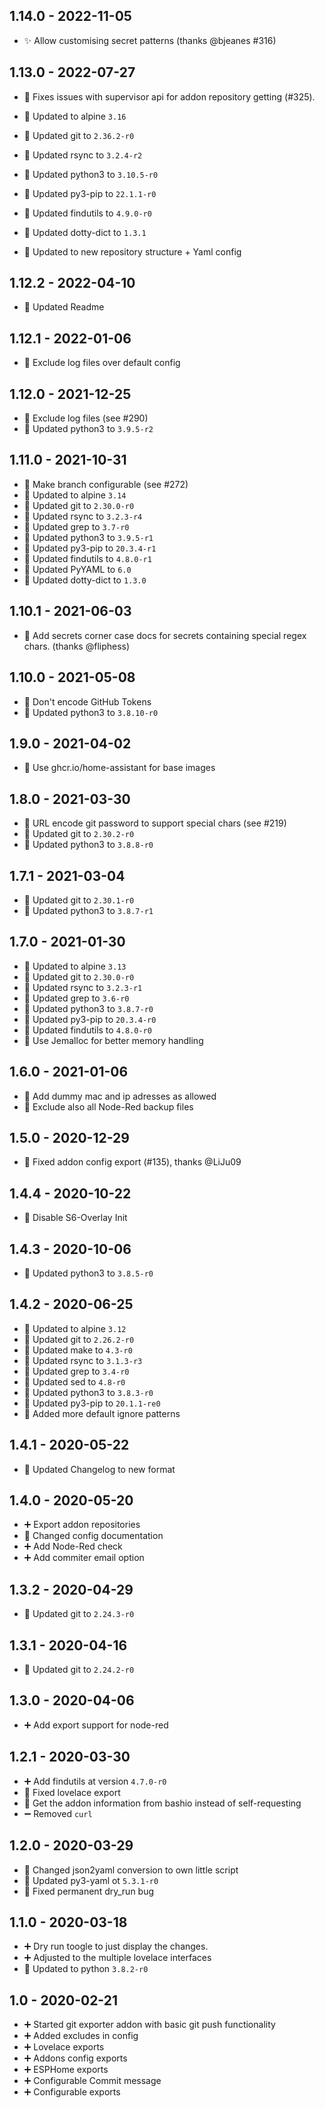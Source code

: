 ## 1.14.0 - 2022-11-05

* ✨ Allow customising secret patterns (thanks @bjeanes #316)


## 1.13.0 - 2022-07-27

* 🐛 Fixes issues with supervisor api for addon repository getting (#325).

* 🔼 Updated to alpine `3.16`
* 🔼 Updated git to `2.36.2-r0`
* 🔼 Updated rsync to `3.2.4-r2`
* 🔼 Updated python3 to `3.10.5-r0`
* 🔼 Updated py3-pip to `22.1.1-r0`
* 🔼 Updated findutils to `4.9.0-r0`
* 🔼 Updated dotty-dict to `1.3.1`
* 📝 Updated to new repository structure + Yaml config

## 1.12.2 - 2022-04-10

* 📝 Updated Readme

## 1.12.1 - 2022-01-06

* 🐛 Exclude log files over default config

## 1.12.0 - 2021-12-25

* 🐛 Exclude log files (see #290)
* 🔼 Updated python3 to `3.9.5-r2`

## 1.11.0 - 2021-10-31

* 🔨 Make branch configurable (see #272)
* 🔼 Updated to alpine `3.14`
* 🔼 Updated git to `2.30.0-r0`
* 🔼 Updated rsync to `3.2.3-r4`
* 🔼 Updated grep to `3.7-r0`
* 🔼 Updated python3 to `3.9.5-r1`
* 🔼 Updated py3-pip to `20.3.4-r1`
* 🔼 Updated findutils to `4.8.0-r1`
* 🔼 Updated PyYAML to `6.0`
* 🔼 Updated dotty-dict to `1.3.0`


## 1.10.1 - 2021-06-03

* 📝 Add secrets corner case docs for secrets containing special regex chars. (thanks @fliphess)


## 1.10.0 - 2021-05-08

* 🐛 Don't encode GitHub Tokens
* 🔼 Updated python3 to `3.8.10-r0`


## 1.9.0 - 2021-04-02

* 🔨 Use ghcr.io/home-assistant for base images


## 1.8.0 - 2021-03-30

* 🔨 URL encode git password to support special chars (see #219)
* 🔼 Updated git to `2.30.2-r0`
* 🔼 Updated python3 to `3.8.8-r0`


## 1.7.1 - 2021-03-04

* 🔼 Updated git to `2.30.1-r0`
* 🔼 Updated python3 to `3.8.7-r1`


## 1.7.0 - 2021-01-30

* 🔼 Updated to alpine `3.13`
* 🔼 Updated git to `2.30.0-r0`
* 🔼 Updated rsync to `3.2.3-r1`
* 🔼 Updated grep to `3.6-r0`
* 🔼 Updated python3 to `3.8.7-r0`
* 🔼 Updated py3-pip to `20.3.4-r0`
* 🔼 Updated findutils to `4.8.0-r0`
* 🔨 Use Jemalloc for better memory handling


## 1.6.0 - 2021-01-06

* 🔨 Add dummy mac and ip adresses as allowed
* 🐛 Exclude also all Node-Red backup files


## 1.5.0 - 2020-12-29

* 🐛 Fixed addon config export (#135), thanks @LiJu09

## 1.4.4 - 2020-10-22

* 🔨 Disable S6-Overlay Init


## 1.4.3 - 2020-10-06

* 🔼 Updated python3 to `3.8.5-r0`


## 1.4.2 - 2020-06-25

* 🔼 Updated to alpine `3.12`
* 🔼 Updated git to `2.26.2-r0`
* 🔼 Updated make to `4.3-r0`
* 🔼 Updated rsync to `3.1.3-r3`
* 🔼 Updated grep to `3.4-r0`
* 🔼 Updated sed to `4.8-r0`
* 🔼 Updated python3 to `3.8.3-r0`
* 🔼 Updated py3-pip to `20.1.1-re0`
* 🔨 Added more default ignore patterns


## 1.4.1 - 2020-05-22

* 🔨 Updated Changelog to new format


## 1.4.0 - 2020-05-20

* ➕ Export addon repositories
* 🔨 Changed config documentation
* ➕ Add Node-Red check
* ➕ Add commiter email option


## 1.3.2 - 2020-04-29

* 🔼 Updated git to `2.24.3-r0`


## 1.3.1 - 2020-04-16

* 🔼 Updated git to `2.24.2-r0`


## 1.3.0 - 2020-04-06

* ➕ Add export support for node-red


## 1.2.1 - 2020-03-30

* ➕ Add findutils at version `4.7.0-r0`
* 🐛 Fixed lovelace export
* 🔨 Get the addon information from bashio instead of self-requesting
* ➖ Removed `curl`


## 1.2.0 - 2020-03-29

* 🔨 Changed json2yaml conversion to own little script
* 🔼 Updated py3-yaml ot `5.3.1-r0`
* 🐛 Fixed permanent dry_run bug


## 1.1.0 - 2020-03-18

* ➕ Dry run toogle to just display the changes.
* ➕ Adjusted to the multiple lovelace interfaces
* 🔼 Updated to python `3.8.2-r0`


## 1.0 - 2020-02-21

* ➕ Started git exporter addon with basic git push functionality
* ➕ Added excludes in config
* ➕ Lovelace exports
* ➕ Addons config exports
* ➕ ESPHome exports
* ➕ Configurable Commit message
* ➕ Configurable exports

